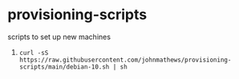 # provisioning-scripts
scripts to set up new machines

1. `curl -sS https://raw.githubusercontent.com/johnmathews/provisioning-scripts/main/debian-10.sh | sh`

